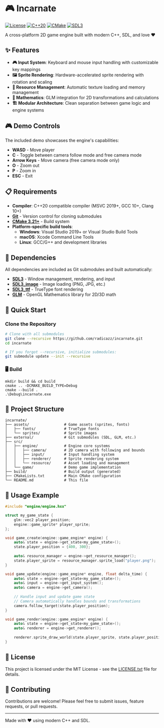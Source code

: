 # 🎮 Incarnate

[![License](https://img.shields.io/badge/license-MIT-blue.svg)](LICENSE.txt)
[![C++20](https://img.shields.io/badge/C%2B%2B-20-blue.svg)](https://en.cppreference.com/w/cpp/20)
[![CMake](https://img.shields.io/badge/CMake-3.21%2B-blue.svg)](https://cmake.org/)
[![SDL3](https://img.shields.io/badge/SDL-3.0-red.svg)](https://github.com/libsdl-org/SDL)

A cross-platform 2D game engine built with modern C++, SDL, and love ❤️

## ✨ Features

- **🎮 Input System**: Keyboard and mouse input handling with customizable key mappings
- **🖼️ Sprite Rendering**: Hardware-accelerated sprite rendering with rotation and scaling
- **🎨 Resource Management**: Automatic texture loading and memory management
- **📐 Mathematics**: GLM integration for 2D transformations and calculations
- **🏗️ Modular Architecture**: Clean separation between game logic and engine systems

## 🎮 Demo Controls

The included demo showcases the engine's capabilities:

- **WASD** - Move player
- **C** - Toggle between camera follow mode and free camera mode
- **Arrow Keys** - Move camera (free camera mode only)
- **O** - Zoom out
- **P** - Zoom in
- **ESC** - Exit

## 📋 Requirements

- **Compiler**: C++20 compatible compiler (MSVC 2019+, GCC 10+, Clang 10+)
- **[Git](https://git-scm.com/downloads)** - Version control for cloning submodules
- **[CMake 3.21+](https://cmake.org/)** - Build system
- **Platform-specific build tools**:
  - **Windows**: Visual Studio 2019+ or Visual Studio Build Tools
  - **macOS**: Xcode Command Line Tools
  - **Linux**: GCC/G++ and development libraries

## 🔧 Dependencies

All dependencies are included as Git submodules and built automatically:

- **[SDL3](https://github.com/libsdl-org/SDL)** - Window management, rendering, and input
- **[SDL3_image](https://github.com/libsdl-org/SDL_image)** - Image loading (PNG, JPG, etc.)
- **[SDL3_ttf](https://github.com/libsdl-org/SDL_ttf)** - TrueType font rendering
- **[GLM](https://github.com/g-truc/glm)** - OpenGL Mathematics library for 2D/3D math

## 🚀 Quick Start

### Clone the Repository

```bash
# Clone with all submodules
git clone --recursive https://github.com/radicazz/incarnate.git
cd incarnate

# If you forgot --recursive, initialize submodules:
git submodule update --init --recursive
```

### 🖥️ Build

```batch
mkdir build && cd build
cmake .. -DCMAKE_BUILD_TYPE=Debug
cmake --build .
.\Debug\incarnate.exe
```

## 📁 Project Structure

```text
incarnate/
├── assets/                # Game assets (sprites, fonts)
│   ├── fonts/             # TrueType fonts
│   └── sprites/           # Sprite images
├── external/              # Git submodules (SDL, GLM, etc.)
├── src/
│   ├── engine/            # Engine core systems
│   │   ├── camera/        # 2D camera with following and bounds
│   │   ├── input/         # Input handling system
│   │   ├── renderer/      # Sprite rendering system
│   │   └── resource/      # Asset loading and management
│   └── game/              # Demo game implementation
├── build/                 # Build output (generated)
├── CMakeLists.txt         # Main CMake configuration
└── README.md              # This file
```

## 🎯 Usage Example

```cpp
#include "engine/engine.hxx"

struct my_game_state {
    glm::vec2 player_position;
    engine::game_sprite* player_sprite;
};

void game_create(engine::game_engine* engine) {
    auto& state = engine->get_state<my_game_state>();
    state.player_position = {400, 300};
    
    auto& resource_manager = engine->get_resource_manager();
    state.player_sprite = resource_manager.sprite_load("player.png");
}

void game_update(engine::game_engine* engine, float delta_time) {
    auto& state = engine->get_state<my_game_state>();
    auto& input = engine->get_input_system();
    auto& camera = engine->get_camera();
    
    // Handle input and update game state
    // Camera automatically handles bounds and transformations
    camera.follow_target(state.player_position);
}

void game_render(engine::game_engine* engine) {
    auto& state = engine->get_state<my_game_state>();
    auto& renderer = engine->get_renderer();
    
    renderer.sprite_draw_world(state.player_sprite, state.player_position);
}
```

## 📄 License

This project is licensed under the MIT License - see the [LICENSE.txt](LICENSE.txt) file for details.

## 🤝 Contributing

Contributions are welcome! Please feel free to submit issues, feature requests, or pull requests.

---

Made with ❤️ using modern C++ and SDL.
